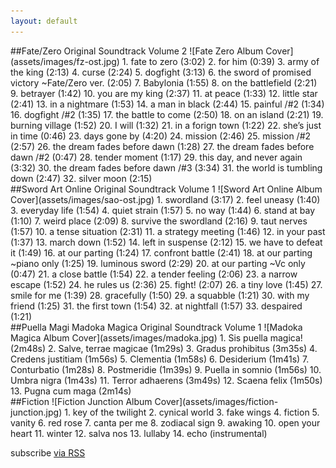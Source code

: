 ```yaml
---
layout: default
---
```


<div class="home">

  <div class="about-artist">
    <div class="left-col">
      <!-- IMAGE -->
    </div>
    <div class="right-col">
      <!-- IMAGE -->
    </div>
  </div>
  <div id="fatezero" class="album">
##Fate/Zero Original Soundtrack Volume 2
![Fate Zero Album Cover](assets/images/fz-ost.jpg)
1. fate to zero (3:02)
2. for him (0:39)
3. army of the king (2:13)
4. curse (2:24)
5. dogfight (3:13)
6. the sword of promised victory ~Fate/Zero ver. (2:05)
7. Babylonia (1:55)
8. on the battlefield (2:21)
9. betrayer (1:42)
10. you are my king (2:37)
11. at peace (1:33)
12. little star (2:41)
13. in a nightmare (1:53)
14. a man in black (2:44)
15. painful /#2 (1:34)
16. dogfight /#2 (1:35)
17. the battle to come (2:50)
18. on an island (2:21)
19. burning village (1:52)
20. I will (1:32)
21. in a forign town (1:22)
22. she’s just in time (0:46)
23. days gone by (4:20)
24. mission (2:46)
25. mission /#2 (2:57)
26. the dream fades before dawn (1:28)
27. the dream fades before dawn /#2 (0:47)
28. tender moment (1:17)
29. this day, and never again (3:32)
30. the dream fades before dawn /#3 (3:34)
31. the world is tumbling down (2:47)
32. silver moon (2:15)
  </div>
  <div id="sao" class="album">
##Sword Art Online Original Soundtrack Volume 1
![Sword Art Online Album Cover](assets/images/sao-ost.jpg)
1. swordland (3:17)
2. feel uneasy (1:40)
3. everyday life (1:54)
4. quiet strain (1:57)
5. no way (1:44)
6. stand at bay (1:10)
7. weird place (2:09)
8. survive the swordland (2:16)
9. taut nerves (1:57)
10. a tense situation (2:31)
11. a strategy meeting (1:46)
12. in your past (1:37)
13. march down (1:52)
14. left in suspense (2:12)
15. we have to defeat it (1:49)
16. at our parting (1:24)
17. confront battle (2:41)
18. at our parting ~piano only (1:25)
19. luminous sword (2:29)
20. at our parting ~Vc only (0:47)
21. a close battle (1:54)
22. a tender feeling (2:06)
23. a narrow escape (1:52)
24. he rules us  (2:36)
25. fight! (2:07)
26. a tiny love (1:45)
27. smile for me  (1:39)
28. gracefully (1:50)
29. a squabble (1:21)
30. with my friend (1:25)
31. the first town (1:54)
32. at nightfall (1:57)
33. despaired (1:21)
  </div>
  <div class="clearfix"></div>
  <div id="madoka" class="album">
##Puella Magi Madoka Magica Original Soundtrack Volume 1
![Madoka Magica Album Cover](assets/images/madoka.jpg)
1. Sis puella magica! (2m48s)
2. Salve, terrae magicae (1m29s)
3. Gradus prohibitus (3m35s)
4. Credens justitiam (1m56s)
5. Clementia (1m58s)
6. Desiderium (1m41s)
7. Conturbatio (1m28s)
8. Postmeridie (1m39s)
9. Puella in somnio (1m56s)
10. Umbra nigra (1m43s)
11. Terror adhaerens (3m49s)
12. Scaena felix (1m50s)
13. Pugna cum maga (2m14s)
  </div>
  <div id="fiction" class="album">
##Fiction
![Fiction Junction Album Cover](assets/images/fiction-junction.jpg)
1. key of the twilight
2. cynical world
3. fake wings
4. fiction
5. vanity
6. red rose
7. canta per me
8. zodiacal sign
9. awaking
10. open your heart
11. winter
12. salva nos
13. lullaby
14. echo (instrumental)
  </div>
  <div class="clearfix"></div>
  <p class="rss-subscribe">subscribe <a href="{{ "/feed.xml" | prepend: site.baseurl }}">via RSS</a></p>

</div>
